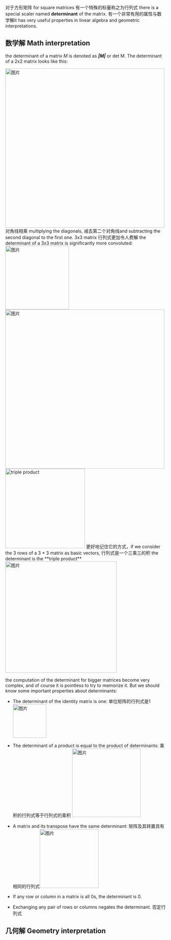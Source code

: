 对于方形矩阵 for square matrices 有一个特殊的标量称之为行列式 there is a special scaler named **determinant** of the matrix. 有一个非常有用的属性与数学解it has very useful properties in linear algebra and geometric interpretations.

## 数学解 Math interpretation
the determinant of a matrix *M* is denoted as ***|M|*** or det M. The determinant of a 2x2 matrix looks like this:

<img width="500" alt="图片" src="https://user-images.githubusercontent.com/31954987/227769368-d886632b-c6e8-457f-b2cd-f597745c3406.png">
对角线相乘 multiplying the diagonals, 减去第二个对角线and subtracting the second diagonal to the first one. 3x3 matrix 行列式更加令人费解 the determinant of a 3x3 matrix is significantly more convoluted:

<img width="200" alt="图片" src="https://user-images.githubusercontent.com/31954987/227769116-d7006491-04ae-4393-a0e0-03af2174ddf7.png">

<img width="500" alt="图片" src="https://user-images.githubusercontent.com/31954987/227773001-8a8b769f-13bc-4d18-9b20-5d1f3e6314fa.png">

<img width="250" alt="triple product" src="https://user-images.githubusercontent.com/31954987/226171323-15e908ea-ea7b-4e30-a691-dcd890ddc47a.png">
更好地记住它的方式，if we consider the 3 rows of a 3 * 3 matrix as basic vectors, 行列式是一个三乘三的积 the determinant is the **triple product** 
<img width="350" alt="图片" src="https://user-images.githubusercontent.com/31954987/226171679-92b301a0-03fa-4ce9-9a94-2aa8de756cff.png">

the computation of the determinant for bigger matrices become very complex, and of course it is pointless to try to memorize it. But we should know some important properties about determinants:

- The determinant of the identity matrix is one: 单位矩阵的行列式是1 <img width="105" alt="图片" src="https://user-images.githubusercontent.com/31954987/226546382-cc600f37-1f8d-45bb-be1e-e9d152249110.png">
- The determinant of a product is equal to the product of determinants: 乘积的行列式等于行列式的乘积 <img width="215" alt="图片" src="https://user-images.githubusercontent.com/31954987/226546543-92008b24-4ef5-4fec-9271-6c5073fe495e.png">

- A matrix and its transpose have the same determinant: 矩阵及其转置具有相同的行列式<img width="185" alt="图片" src="https://user-images.githubusercontent.com/31954987/226546823-9260b183-bc0f-4363-b0fa-048ee2310713.png">

- If any row or column in a matrix is all 0s, the determinant is 0. 
- Exchanging any pair of rows or columns negates the determinant. 否定行列式


## 几何解 Geometry interpretation
